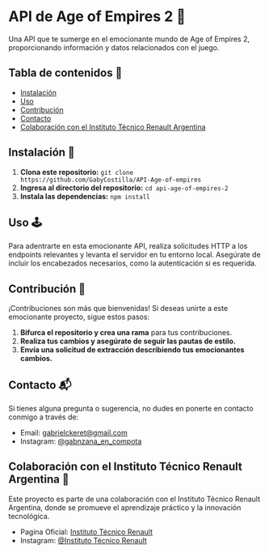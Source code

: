 # API de Age of Empires 2 🏰

Una API que te sumerge en el emocionante mundo de Age of Empires 2, proporcionando información y datos relacionados con el juego.

## Tabla de contenidos 📑

- [Instalación](#instalación)
- [Uso](#uso)
- [Contribución](#contribución)
- [Contacto](#contacto)
- [Colaboración con el Instituto Técnico Renault Argentina](#colaboración-con-el-instituto-técnico-renault-argentina-🚗)

## Instalación 🚀

1. **Clona este repositorio:** `git clone https://github.com/GabyCostilla/API-Age-of-empires`
2. **Ingresa al directorio del repositorio:** `cd api-age-of-empires-2`
3. **Instala las dependencias:** `npm install`

## Uso 🕹️

Para adentrarte en esta emocionante API, realiza solicitudes HTTP a los endpoints relevantes y levanta el servidor en tu entorno local. Asegúrate de incluir los encabezados necesarios, como la autenticación si es requerida.

## Contribución 🤝

¡Contribuciones son más que bienvenidas! Si deseas unirte a este emocionante proyecto, sigue estos pasos:

1. **Bifurca el repositorio y crea una rama** para tus contribuciones.
2. **Realiza tus cambios y asegúrate de seguir las pautas de estilo.**
3. **Envía una solicitud de extracción describiendo tus emocionantes cambios.**

## Contacto 📬

Si tienes alguna pregunta o sugerencia, no dudes en ponerte en contacto conmigo a través de:

- Email: gabrielckeret@gmail.com
- Instagram: [@gabnzana_en_compota](https://www.instagram.com/gabnzana_en_compota/)

## Colaboración con el Instituto Técnico Renault Argentina 🚗

Este proyecto es parte de una colaboración con el Instituto Técnico Renault Argentina, donde se promueve el aprendizaje práctico y la innovación tecnológica.

- Pagina Oficial: [Instituto Técnico Renault](https://www.itr.edu.ar/)
- Instagram: [@Instituto Técnico Renault](https://www.instagram.com/instituto_tecnico_renault/)
